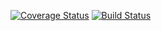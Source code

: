 [![Coverage Status](https://coveralls.io/repos/github/caroweng/SSP/badge.svg?branch=12-FileIO)](https://coveralls.io/github/caroweng/SSP?branch=12-FileIO)
[![Build Status](https://travis-ci.org/caroweng/SSP.svg?branch=12-FileIO)](https://travis-ci.org/caroweng/SSP)
